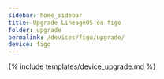 ```yaml
---
sidebar: home_sidebar
title: Upgrade LineageOS on figo
folder: upgrade
permalink: /devices/figo/upgrade/
device: figo
---
```

{% include templates/device_upgrade.md %}
